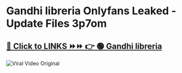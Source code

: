 
 # Gandhi libreria Onlyfans Leaked - Update Files 3p7om

## <h2><a href="https://clipsfans.com/Gandhi_libreria&ref=git">🔗 Click to LINKS ⏩⏩ 👉 🟢 Gandhi libreria </a></h2>

<a href="https://clipsfans.com/Gandhi_libreria&ref=git" rel="nofollow" data-target="animated-image.originalLink"><img src="https://i.ibb.co.com/xMMVF88/686577567.gif" alt="Viral Video Original" style="max-width: 100%; display: inline-block;" data-target="animated-image.originalImage"></a>

